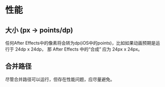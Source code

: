 # 性能

## 大小 (px -> points/dp)
任何After Effects中的像素将会转为dp(iOS中的points)，比如如果动画预期是运行于 24dp x 24dp， 那 After Effects 中的“合成” 应为 24px x 24px。

## 合并路径
尽管合并路径可以运行，但存在性能问题，应尽量避免。

